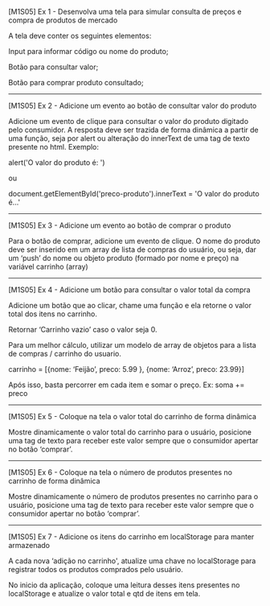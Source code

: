 [M1S05] Ex 1 - Desenvolva uma tela para simular consulta de preços e compra de produtos de mercado

A tela deve conter os seguintes elementos:

Input para informar código ou nome do produto;

Botão para consultar valor;

Botão para comprar produto consultado;

-----------------------------------------------

[M1S05] Ex 2 - Adicione um evento ao botão de consultar valor do produto

Adicione um evento de clique para consultar o valor do produto digitado pelo consumidor. A resposta deve ser trazida de forma dinâmica a partir de uma função, seja por alert ou alteração do innerText de uma tag de texto presente no html. Exemplo:

alert('O valor do produto é: ')

ou

document.getElementById('preco-produto').innerText = 'O valor do produto é…'

-----------------------------------------------

[M1S05] Ex 3 - Adicione um evento ao botão de comprar o produto

Para o botão de comprar, adicione um evento de clique. O nome do produto deve ser inserido em um array de lista de compras do usuário, ou seja, dar um ‘push’ do nome ou objeto produto (formado por nome e preço) na variável carrinho (array)

-----------------------------------------------

[M1S05] Ex 4 - Adicione um botão para consultar o valor total da compra

Adicione um botão que ao clicar, chame uma função e ela retorne o valor total dos itens no carrinho.

Retornar ‘Carrinho vazio’ caso o valor seja 0.

Para um melhor cálculo, utilizar um modelo de array de objetos para a lista de compras / carrinho do usuario.

carrinho = [{nome: ‘Feijão’, preco: 5.99 }, {nome: ‘Arroz’, preco: 23.99}]

Após isso, basta percorrer em cada item e somar o preço. Ex: soma += preco

-----------------------------------------------

[M1S05] Ex 5 - Coloque na tela o valor total do carrinho de forma dinâmica

Mostre dinamicamente o valor total do carrinho para o usuário, posicione uma tag de texto para receber este valor sempre que o consumidor apertar no botão ‘comprar’.

-----------------------------------------------

[M1S05] Ex 6 - Coloque na tela o número de produtos presentes no carrinho de forma dinâmica

Mostre dinamicamente o número de produtos presentes no carrinho para o usuário, posicione uma tag de texto para receber este valor sempre que o consumidor apertar no botão ‘comprar’.

-----------------------------------------------

[M1S05] Ex 7 - Adicione os itens do carrinho em localStorage para manter armazenado

A cada nova ‘adição no carrinho', atualize uma chave no localStorage para registrar todos os produtos comprados pelo usuário.

No inicio da aplicação, coloque uma leitura desses itens presentes no localStorage e atualize o valor total e qtd de itens em tela.